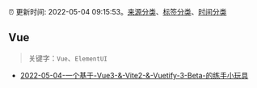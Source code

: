 :alarm_clock: 更新时间: 2022-05-04 09:15:53。[来源分类](../README.md)、[标签分类](../TAGS.md)、[时间分类](../TIMELINE.md)

## Vue


> 关键字：`Vue`、`ElementUI`



- [2022-05-04-一个基于-Vue3-&-Vite2-&-Vuetify-3-Beta-的练手小玩具](https://www.v2ex.com/t/850746) 